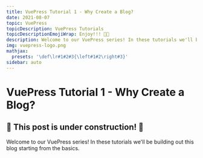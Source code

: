 ```yaml
---
title: VuePress Tutorial 1 - Why Create a Blog?
date: 2021-08-07
topic: VuePress
topicDescription: VuePress Tutorials
topicDescriptionEmojiWrap: Enjoy!!! 🍌🐒
description: Welcome to our VuePress series! In these tutorials we'll be building out this blog starting from the basics...
img: vuepress-logo.png
mathjax:
  presets: '\def\lr#1#2#3{\left#1#2\right#3}'
sidebar: auto
---
```


# VuePress Tutorial 1 - Why Create a Blog?

## 🚧 This post is under construction! 🚧

Welcome to our VuePress series! In these tutorials we'll be building out this blog starting from the basics.
